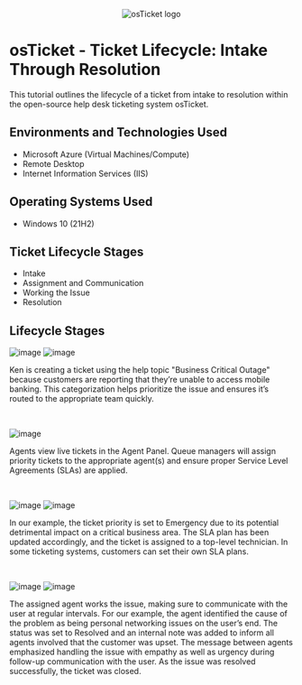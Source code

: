 <p align="center">
<img src="https://i.imgur.com/Clzj7Xs.png" alt="osTicket logo"/>
</p>

<h1>osTicket - Ticket Lifecycle: Intake Through Resolution</h1>
This tutorial outlines the lifecycle of a ticket from intake to resolution within the open-source help desk ticketing system osTicket.<br />

<h2>Environments and Technologies Used</h2>

- Microsoft Azure (Virtual Machines/Compute)
- Remote Desktop
- Internet Information Services (IIS)

<h2>Operating Systems Used </h2>

- Windows 10</b> (21H2)

<h2>Ticket Lifecycle Stages</h2>

- Intake
- Assignment and Communication
- Working the Issue
- Resolution

<h2>Lifecycle Stages</h2>

<p>
  
![image](https://github.com/user-attachments/assets/92d1de60-e2fb-4d64-9631-0fa7253c8745)
![image](https://github.com/user-attachments/assets/c2e30548-1993-4d26-ab3d-1ddf417c9056)
</p>
<p>
Ken is creating a ticket using the help topic "Business Critical Outage" because customers are reporting that they’re unable to access mobile banking. This categorization helps prioritize the issue and ensures it’s routed to the appropriate team quickly. 
</p>
<br />

<p>

![image](https://github.com/user-attachments/assets/c4b40b51-c73a-4579-b3cf-836433257570)
</p>
<p>
Agents view live tickets in the Agent Panel. Queue managers will assign priority tickets to the appropriate agent(s) and ensure proper Service Level Agreements (SLAs) are applied. 
</p>
<br />

<p>
  
![image](https://github.com/user-attachments/assets/82cc5397-abe2-42f3-8219-e48ee176f9c9)
![image](https://github.com/user-attachments/assets/85dc60a4-0f4a-4c76-8e92-8ca606b8cfa6)
</p>
<p>
In our example, the ticket priority is set to Emergency due to its potential detrimental impact on a critical business area. The SLA plan has been updated accordingly, and the ticket is assigned to a top-level technician. In some ticketing systems, customers can set their own SLA plans.
</p>
<br />

<p>
  
![image](https://github.com/user-attachments/assets/d5b00861-af2d-4e43-acd1-023c962c318e)
![image](https://github.com/user-attachments/assets/70b888df-5876-4103-b73f-d21cb9513224)
</p>
<p>
The assigned agent works the issue, making sure to communicate with the user at regular intervals. For our example, the agent identified the cause of the problem as being personal networking issues on the user’s end. The status was set to Resolved and an internal note was added to inform all agents involved that the customer was upset. The message between agents emphasized handling the issue with empathy as well as urgency during follow-up communication with the user. As the issue was resolved successfully, the ticket was closed. 
</p>
<br />
